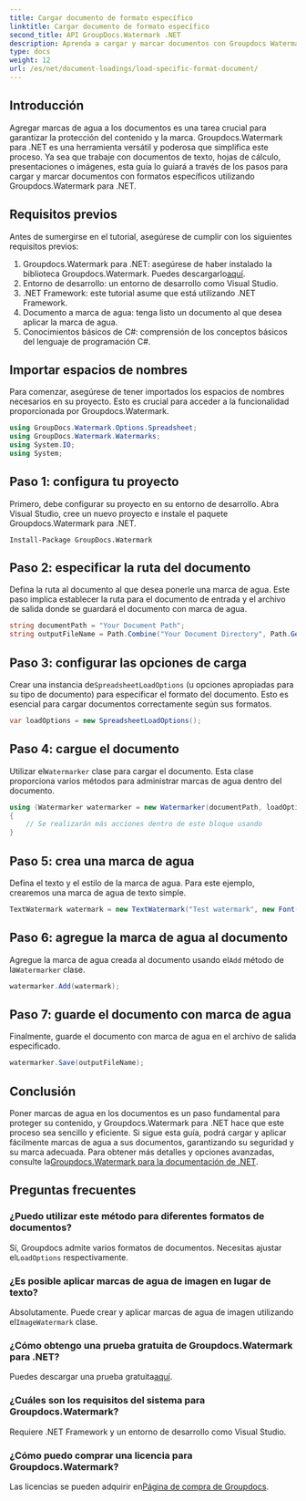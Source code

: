 ```yaml
---
title: Cargar documento de formato específico
linktitle: Cargar documento de formato específico
second_title: API GroupDocs.Watermark .NET
description: Aprenda a cargar y marcar documentos con Groupdocs Watermark para .NET con esta guía paso a paso. Proteja y marque su contenido sin esfuerzo.
type: docs
weight: 12
url: /es/net/document-loadings/load-specific-format-document/
---
```

## Introducción
Agregar marcas de agua a los documentos es una tarea crucial para garantizar la protección del contenido y la marca. Groupdocs.Watermark para .NET es una herramienta versátil y poderosa que simplifica este proceso. Ya sea que trabaje con documentos de texto, hojas de cálculo, presentaciones o imágenes, esta guía lo guiará a través de los pasos para cargar y marcar documentos con formatos específicos utilizando Groupdocs.Watermark para .NET.
## Requisitos previos
Antes de sumergirse en el tutorial, asegúrese de cumplir con los siguientes requisitos previos:
1.  Groupdocs.Watermark para .NET: asegúrese de haber instalado la biblioteca Groupdocs.Watermark. Puedes descargarlo[aquí](https://releases.groupdocs.com/Watermark/net/).
2. Entorno de desarrollo: un entorno de desarrollo como Visual Studio.
3. .NET Framework: este tutorial asume que está utilizando .NET Framework.
4. Documento a marca de agua: tenga listo un documento al que desea aplicar la marca de agua.
5. Conocimientos básicos de C#: comprensión de los conceptos básicos del lenguaje de programación C#.

## Importar espacios de nombres
Para comenzar, asegúrese de tener importados los espacios de nombres necesarios en su proyecto. Esto es crucial para acceder a la funcionalidad proporcionada por Groupdocs.Watermark.
```csharp
using GroupDocs.Watermark.Options.Spreadsheet;
using GroupDocs.Watermark.Watermarks;
using System.IO;
using System;
```

## Paso 1: configura tu proyecto
Primero, debe configurar su proyecto en su entorno de desarrollo. Abra Visual Studio, cree un nuevo proyecto e instale el paquete Groupdocs.Watermark para .NET.
```shell
Install-Package GroupDocs.Watermark
```
## Paso 2: especificar la ruta del documento
Defina la ruta al documento al que desea ponerle una marca de agua. Este paso implica establecer la ruta para el documento de entrada y el archivo de salida donde se guardará el documento con marca de agua.
```csharp
string documentPath = "Your Document Path";
string outputFileName = Path.Combine("Your Document Directory", Path.GetFileName(documentPath));
```
## Paso 3: configurar las opciones de carga
 Crear una instancia de`SpreadsheetLoadOptions` (u opciones apropiadas para su tipo de documento) para especificar el formato del documento. Esto es esencial para cargar documentos correctamente según sus formatos.
```csharp
var loadOptions = new SpreadsheetLoadOptions();
```
## Paso 4: cargue el documento
 Utilizar el`Watermarker` clase para cargar el documento. Esta clase proporciona varios métodos para administrar marcas de agua dentro del documento.
```csharp
using (Watermarker watermarker = new Watermarker(documentPath, loadOptions))
{
    // Se realizarán más acciones dentro de este bloque usando
}
```
## Paso 5: crea una marca de agua
Defina el texto y el estilo de la marca de agua. Para este ejemplo, crearemos una marca de agua de texto simple.
```csharp
TextWatermark watermark = new TextWatermark("Test watermark", new Font("Arial", 12));
```
## Paso 6: agregue la marca de agua al documento
Agregue la marca de agua creada al documento usando el`Add` método de la`Watermarker` clase.
```csharp
watermarker.Add(watermark);
```
## Paso 7: guarde el documento con marca de agua
Finalmente, guarde el documento con marca de agua en el archivo de salida especificado.
```csharp
watermarker.Save(outputFileName);
```

## Conclusión
Poner marcas de agua en los documentos es un paso fundamental para proteger su contenido, y Groupdocs.Watermark para .NET hace que este proceso sea sencillo y eficiente. Si sigue esta guía, podrá cargar y aplicar fácilmente marcas de agua a sus documentos, garantizando su seguridad y su marca adecuada. Para obtener más detalles y opciones avanzadas, consulte la[Groupdocs.Watermark para la documentación de .NET](https://reference.groupdocs.com/Watermark/net/).
## Preguntas frecuentes
### ¿Puedo utilizar este método para diferentes formatos de documentos?
 Sí, Groupdocs admite varios formatos de documentos. Necesitas ajustar el`LoadOptions` respectivamente.
### ¿Es posible aplicar marcas de agua de imagen en lugar de texto?
 Absolutamente. Puede crear y aplicar marcas de agua de imagen utilizando el`ImageWatermark` clase.
### ¿Cómo obtengo una prueba gratuita de Groupdocs.Watermark para .NET?
 Puedes descargar una prueba gratuita[aquí](https://releases.groupdocs.com/).
### ¿Cuáles son los requisitos del sistema para Groupdocs.Watermark?
Requiere .NET Framework y un entorno de desarrollo como Visual Studio.
### ¿Cómo puedo comprar una licencia para Groupdocs.Watermark?
Las licencias se pueden adquirir en[Página de compra de Groupdocs](https://purchase.groupdocs.com/buy).